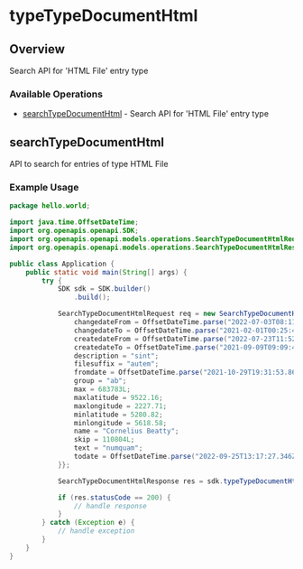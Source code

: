 # typeTypeDocumentHtml

## Overview

Search API for 'HTML File' entry type

### Available Operations

* [searchTypeDocumentHtml](#searchtypedocumenthtml) - Search API for 'HTML File' entry type

## searchTypeDocumentHtml

API to search for entries of type HTML File

### Example Usage

```java
package hello.world;

import java.time.OffsetDateTime;
import org.openapis.openapi.SDK;
import org.openapis.openapi.models.operations.SearchTypeDocumentHtmlRequest;
import org.openapis.openapi.models.operations.SearchTypeDocumentHtmlResponse;

public class Application {
    public static void main(String[] args) {
        try {
            SDK sdk = SDK.builder()
                .build();

            SearchTypeDocumentHtmlRequest req = new SearchTypeDocumentHtmlRequest() {{
                changedateFrom = OffsetDateTime.parse("2022-07-03T08:11:18.761Z");
                changedateTo = OffsetDateTime.parse("2021-02-01T00:25:41.757Z");
                createdateFrom = OffsetDateTime.parse("2022-07-23T11:52:33.371Z");
                createdateTo = OffsetDateTime.parse("2021-09-09T09:09:47.250Z");
                description = "sint";
                filesuffix = "autem";
                fromdate = OffsetDateTime.parse("2021-10-29T19:31:53.860Z");
                group = "ab";
                max = 683783L;
                maxlatitude = 9522.16;
                maxlongitude = 2227.71;
                minlatitude = 5280.82;
                minlongitude = 5618.58;
                name = "Cornelius Beatty";
                skip = 110804L;
                text = "numquam";
                todate = OffsetDateTime.parse("2022-09-25T13:17:27.346Z");
            }};            

            SearchTypeDocumentHtmlResponse res = sdk.typeTypeDocumentHtml.searchTypeDocumentHtml(req);

            if (res.statusCode == 200) {
                // handle response
            }
        } catch (Exception e) {
            // handle exception
        }
    }
}
```
